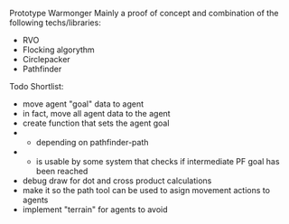 Prototype Warmonger
Mainly a proof of concept and combination of the following techs/libraries:
- RVO
- Flocking algorythm
- Circlepacker
- Pathfinder

Todo Shortlist:
- move agent "goal" data to agent
- in fact, move all agent data to the agent
- create function that sets the agent goal
- - depending on pathfinder-path
- - is usable by some system that checks if intermediate PF goal has been reached
- debug draw for dot and cross product calculations
- make it so the path tool can be used to asign movement actions to agents
- implement "terrain" for agents to avoid